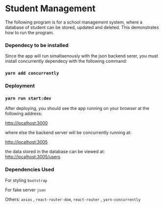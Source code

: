 # Student Management

The following program is for a school management system, where a database of
student can be stored, updated and deleted.
This demonstrates how to run the program.
### Dependecy to be installed 
Since the app will run simaltaenously with the json backend serer, you must install concurrently dependecy with the following command:
### `yarn add concurrently`

### Deployment
### `yarn run start:dev`
After deploying, you should see the app running on your browser at the following address:

[http://localhost:3000](http://localhost:3000)

where else the backend server will be concurrently running at:

[http://localhost:3005](http://localhost:3005)

the data stored in the database can be viewed at:
[http://localhost:3005/users](http://localhost:3005/users)


### Dependencies Used
For styling `bootstrap`

For fake server `json`

Others: `axios` , `react-router-dom`, `react-router` , `yarn-concurrently`



